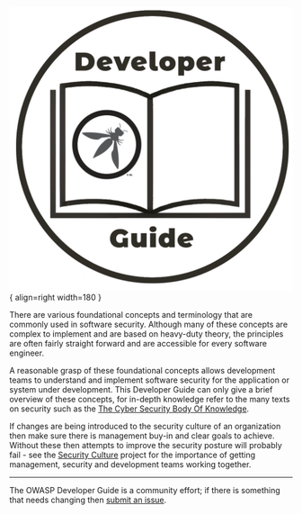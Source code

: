 ![Developer guide logo](../assets/images/dg_logo.png "OWASP Developer Guide"){ align=right width=180 }

There are various foundational concepts and terminology that are commonly used in software security.
Although many of these concepts are complex to implement and are based on heavy-duty theory,
the principles are often fairly straight forward and are accessible for every software engineer.

A reasonable grasp of these foundational concepts allows development teams to understand and implement
software security for the application or system under development.
This Developer Guide can only give a brief overview of these concepts,
for in-depth knowledge refer to the many texts on security such as the [The Cyber Security Body Of Knowledge][cbok].

If changes are being introduced to the security culture of an organization
then make sure there is management buy-in and clear goals to achieve.
Without these then attempts to improve the security posture will probably fail - see the
[Security Culture][culturegoal] project for the importance of getting management,
security and development teams working together.

----

The OWASP Developer Guide is a community effort; if there is something that needs changing then [submit an issue][issue0400].

[cbok]: https://www.cybok.org/
[culturegoal]: https://owasp.org/www-project-security-culture/stable/3-Goal_Setting_and_Security_Team_Collaboration/
[issue0400]: https://github.com/OWASP/DevGuide/issues/new?labels=enhancement&template=request.md&title=Update:%2002-foundations/00-toc
